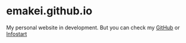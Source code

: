 # emakei.github.io
My personal website in development.
But you can check my [GitHub](https://github.com/emakei) or [Infostart](https://infostart.ru/profile/297497/)
